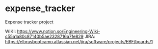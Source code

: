 # expense_tracker
Expense tracker project

WIKI: https://www.notion.so/Engineering-Wiki-c55a1a80c87140b5ae2328716a7fe829
JIRA: https://elbrusbootcamp.atlassian.net/jira/software/projects/EBF/boards/1
